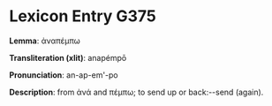 # Lexicon Entry G375

**Lemma**: ἀναπέμπω

**Transliteration (xlit)**: anapémpō

**Pronunciation**: an-ap-em'-po

**Description**:
from ἀνά and πέμπω; to send up or back:--send (again).
